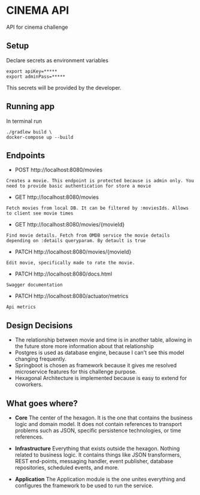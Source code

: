 # CINEMA API
API for cinema challenge

## Setup
Declare secrets as environment variables
```aidl
export apiKey=*****
export adminPass=*****
```
This secrets will be provided by the developer.

## Running app
In terminal run
```aidl
./gradlew build \
docker-compose up --build
```

## Endpoints
 - POST http://localhost:8080/movies
```
Creates a movie. This endpoint is protected because is admin only. You need to provide basic authentication for store a movie
```
 - GET http://localhost:8080/movies
```
Fetch movies from local DB. It can be filtered by :moviesIds. Allows to client see movie times
```
 - GET http://localhost:8080/movies/{movieId}
```
Find movie details. Fetch from OMDB service the movie details depending on :details queryparam. By detault is true
```
 - PATCH http://localhost:8080/movies/{movieId}
```
Edit movie, specifically made to rate the movie.
```
- PATCH http://localhost:8080/docs.html
```
Swagger documentation
```
- PATCH http://localhost:8080/actuator/metrics
```
Api metrics
```

## Design Decisions
- The relationship between movie and time is in another table, allowing in the future store more information about that relationship
- Postgres is used as database engine, because I can't see this model changing frequently.
- Springboot is chosen as framework because it gives me resolved microservice features for this challenge purpose.
- Hexagonal Architecture is implemented because is easy to extend for coworkers.

## What goes where?

- <strong>Core</strong>
  The center of the hexagon. It is the one that contains the business logic and domain model. It does not contain references to transport problems such as JSON, specific persistence technologies, or time references.

- <strong>Infrastructure</strong>
  Everything that exists outside the hexagon. Nothing related to business logic. It contains things like JSON transformers, REST end-points, messaging handler, event publisher, database repositories, scheduled events, and more.

- <strong>Application</strong>
  The Application module is the one unites everything and configures the framework to be used to run the service.
